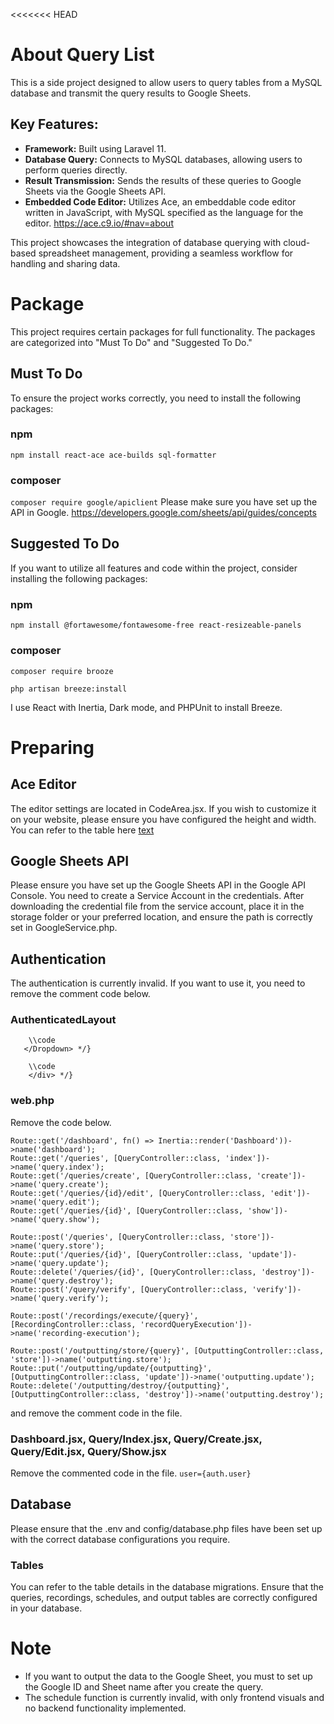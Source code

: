 <<<<<<< HEAD

# About Query List
This is a side project designed to allow users to query tables from a MySQL database and transmit the query results to Google Sheets.

## Key Features:
- **Framework:** Built using Laravel 11.
- **Database Query:** Connects to MySQL databases, allowing users to perform queries directly.
- **Result Transmission:** Sends the results of these queries to Google Sheets via the Google Sheets API.
- **Embedded Code Editor:** Utilizes Ace, an embeddable code editor written in JavaScript, with MySQL specified as the language for the editor.
  https://ace.c9.io/#nav=about
  
This project showcases the integration of database querying with cloud-based spreadsheet management, providing a seamless workflow for handling and sharing data.

# Package
This project requires certain packages for full functionality. The packages are categorized into "Must To Do" and "Suggested To Do."

## Must To Do
To ensure the project works correctly, you need to install the following packages:

### npm
`npm install react-ace ace-builds sql-formatter`

### composer
`composer require google/apiclient`
Please make sure you have set up the API in Google.
https://developers.google.com/sheets/api/guides/concepts

## Suggested To Do
If you want to utilize all features and code within the project, consider installing the following packages:

### npm
`npm install @fortawesome/fontawesome-free react-resizeable-panels`

### composer
`composer require brooze`

`php artisan breeze:install`

I use React with Inertia, Dark mode, and PHPUnit to install Breeze.

# Preparing

## Ace Editor
The editor settings are located in CodeArea.jsx. If you wish to customize it on your website, please ensure you have configured the height and width.
You can refer to the table here
[text](https://ace.c9.io/#nav=howto)

## Google Sheets API
Please ensure you have set up the Google Sheets API in the Google API Console. You need to create a Service Account in the credentials. After downloading the credential file from the service account, place it in the storage folder or your preferred location, and ensure the path is correctly set in GoogleService.php.

## Authentication
The authentication is currently invalid. If you want to use it, you need to remove the comment code below.

### AuthenticatedLayout
```{/* <Dropdown>
    \\code
   </Dropdown> */}
```

```{/* <div className="px-4">
    \\code
    </div> */}
```

### web.php
Remove the code below.
```
Route::get('/dashboard', fn() => Inertia::render('Dashboard'))->name('dashboard');
Route::get('/queries', [QueryController::class, 'index'])->name('query.index');
Route::get('/queries/create', [QueryController::class, 'create'])->name('query.create');
Route::get('/queries/{id}/edit', [QueryController::class, 'edit'])->name('query.edit');
Route::get('/queries/{id}', [QueryController::class, 'show'])->name('query.show');

Route::post('/queries', [QueryController::class, 'store'])->name('query.store');
Route::put('/queries/{id}', [QueryController::class, 'update'])->name('query.update');
Route::delete('/queries/{id}', [QueryController::class, 'destroy'])->name('query.destroy');
Route::post('/query/verify', [QueryController::class, 'verify'])->name('query.verify');

Route::post('/recordings/execute/{query}', [RecordingController::class, 'recordQueryExecution'])->name('recording-execution');

Route::post('/outputting/store/{query}', [OutputtingController::class, 'store'])->name('outputting.store');
Route::put('/outputting/update/{outputting}', [OutputtingController::class, 'update'])->name('outputting.update');
Route::delete('/outputting/destroy/{outputting}', [OutputtingController::class, 'destroy'])->name('outputting.destroy');
```

and remove the comment code in the file.

### Dashboard.jsx, Query/Index.jsx, Query/Create.jsx, Query/Edit.jsx, Query/Show.jsx
Remove the commented code in the file.
`user={auth.user}`

## Database
Please ensure that the .env and config/database.php files have been set up with the correct database configurations you require.

### Tables
You can refer to the table details in the database migrations. Ensure that the queries, recordings, schedules, and output tables are correctly configured in your database.

# Note
- If you want to output the data to the Google Sheet, you must to set up the Google ID and Sheet name after you create the query.
- The schedule function is currently invalid, with only frontend visuals and no backend functionality implemented.
